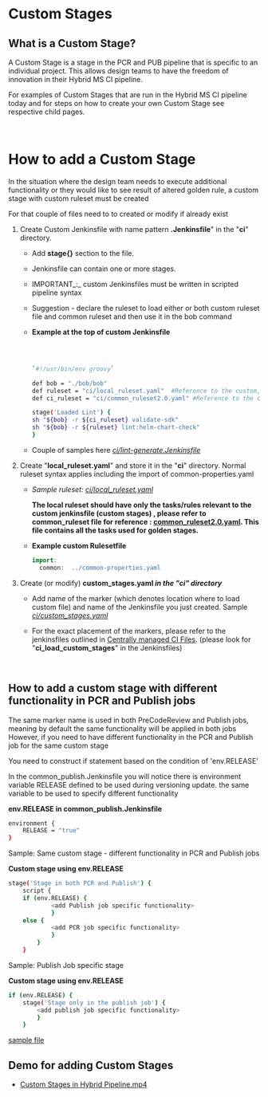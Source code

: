 # Custom Stages

## What is a Custom Stage?

A Custom Stage is a stage in the PCR and PUB pipeline that is specific to an individual project.  This allows design teams to have the freedom of innovation in their Hybrid MS CI pipeline.

For examples of Custom Stages that are run in the Hybrid MS CI pipeline today and for steps on how to create your own Custom Stage see respective child pages.
 
 <br>

# How to add a Custom Stage


In the situation where the design team needs to execute additional functionality or they would like to see result of altered golden rule, a custom stage with custom ruleset must be created

For that couple of files need to to created or modify if already exist

1.  Create Custom Jenkinsfile with name pattern  **<name-of-custom-jenkinsfile>.Jenkinsfile**" in the "**ci**" directory.
    *  Add  **stage{}** section to the file.
    *  Jenkinsfile can contain one or more stages.
    *  IMPORTANT_:_ custom Jenkinsfiles must be written in scripted pipeline syntax
    *  Suggestion - declare the ruleset to load either or both custom ruleset file and common ruleset and then use it in the bob command
    *  **Example at the top of custom Jenkinsfile**
        
        <br>
        
        ```bash

        `#!/usr/bin/env groovy`
        
        def bob = "./bob/bob"
        def ruleset = "ci/local_ruleset.yaml"  #Reference to the custom, project specific ruleset
        def ci_ruleset = "ci/common_ruleset2.0.yaml" #Reference to the common ruleset
        
        stage('Loaded Lint') {
        sh "${bob} -r ${ci_ruleset} validate-sdk"
        sh "${bob} -r ${ruleset} lint:helm-chart-check"
        }
        
        ```
        
    *  Couple of samples here  _[ci/lint-generate.Jenkinsfile](https://gerrit.ericsson.se/#/c/14376037/1/ci/lint-generate.Jenkinsfile)_
2.  Create "**local_ruleset.yaml**" and store it in the "**ci**" directory. Normal ruleset syntax applies including the import of common-properties.yaml  
    *  _Sample ruleset: [ci/local_ruleset.yaml](https://gerrit.ericsson.se/gitweb?p=OSS/com.ericsson.oss.air/eric-oss-pm-stats-exporter.git;a=blob_plain;f=ci/local_ruleset.yaml;hb=refs/heads/master)_
        

        **The local ruleset should have only the tasks/rules relevant to the custom jenkinsfile (custom stages) , please refer to common_ruleset file for reference :  [common_ruleset2.0.yaml](https://gerrit.ericsson.se/gitweb?p=OSS/com.ericsson.oss.ci/oss-common-ci-utils.git;a=blob_plain;f=dsl/rulesetFiles/common_ruleset2.0.yaml;hb=refs/heads/dVersion-2.0.0-hybrid). This file contains all the tasks used for golden stages.**

    * **Example custom Rulesetfile**

        ```groovy
        import:
          common:  ../common-properties.yaml
        ```

3.  Create (or modify)  **custom_stages.yaml  _in the_ _"ci"_  _directory_**

    *  Add name of the marker (which denotes location where to load custom file) and name of the Jenkinsfile you just created. Sample  _[ci/custom_stages.yaml](https://gerrit.ericsson.se/#/c/14376037/1/ci/custom_stages.yaml)_

    * For the exact placement of the markers, please refer to the jenkinsfiles outlined in [Centrally managed CI Files](https://eteamspace.internal.ericsson.com/display/DGBase/1.+NM+Hybrid+MS+CI+pipeline). (please look for "**ci_load_custom_stages**" in the Jenkinsfiles)


<br>

## How to add a custom stage with different functionality in PCR and Publish jobs

The same marker name is used in both PreCodeReview and Publish jobs, meaning by default the same functionality will be applied in both jobs  
However, if you need to have different functionality in the PCR and Publish job for the same custom stage

You need to construct if statement based on the condition of 'env.RELEASE'  
  

In the common_publish.Jenkinsfile you will notice there is environment variable RELEASE defined to be used during versioning update. the same variable to be used to specify different functionality

**env.RELEASE in common_publish.Jenkinsfile**
```bash
environment {
	RELEASE = "true"
}
```

Sample: Same custom stage -  different functionality in PCR and Publish jobs

**Custom stage using env.RELEASE**

```bash
stage('Stage in both PCR and Publish') {
	script {
	if (env.RELEASE) {
			<add Publish job specific functionality>
			}
	else {
			<add PCR job specific functionality>
			}
		}
	}
```
Sample: Publish Job specific stage

**Custom stage using env.RELEASE**
```bash
if (env.RELEASE) {
	stage('Stage only in the publish job') {
		<add publish job specific functionality>
		}
	}
```
[sample file](https://gerrit.ericsson.se/gitweb?p=OSS/com.ericsson.oss.service.common.usermgmt/usermgmt-service.git;a=blob;f=ci/markerfossa.Jenkinsfile;hb=256ac6b4cce4363fad9d6a2084c3aec3a9580fae)

## Demo for adding Custom Stages

-   [Custom Stages in Hybrid Pipeline.mp4](https://ericsson.sharepoint.com/:v:/s/TheHummingbirds/Ed6cb8CY40VJgyNwNq9uGw8B31khug60sXBspVeCJQkrqA?e=VBGs8h&nav=eyJyZWZlcnJhbEluZm8iOnsicmVmZXJyYWxBcHAiOiJTdHJlYW1XZWJBcHAiLCJyZWZlcnJhbFZpZXciOiJTaGFyZURpYWxvZy1MaW5rIiwicmVmZXJyYWxBcHBQbGF0Zm9ybSI6IldlYiIsInJlZmVycmFsTW9kZSI6InZpZXcifX0%3D)